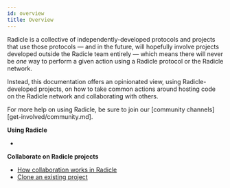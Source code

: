 ```yaml
---
id: overview
title: Overview
---
```


Radicle is a collective of independently-developed protocols and projects that use those protocols — and in the future,
will hopefully involve projects developed outside the Radicle team entirely — which means there will never be *one* way
to perform a given action using a Radicle protocol or the Radicle network.

Instead, this documentation offers an opinionated view, using Radicle-developed projects, on how to take common actions
around hosting code on the Radicle network and collaborating with others.

For more help on using Radicle, be sure to join our [community channels][get-involved/community.md].

**Using Radicle**

- []()

**Collaborate on Radicle projects**

- [How collaboration works in Radicle](using-radicle/collaboration.md)
- [Clone an existing project](using-radicle/clone.md)
